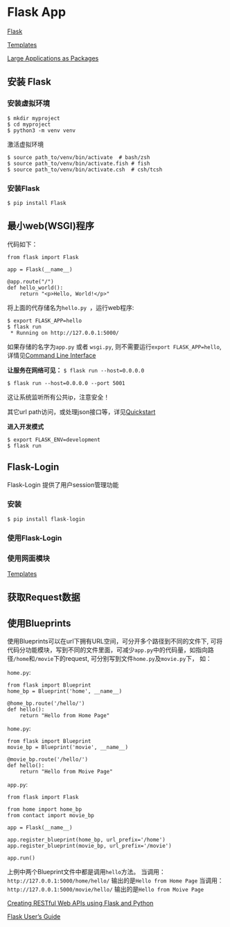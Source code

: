 # Flask App


[Flask](https://flask.palletsprojects.com/en/2.0.x/)

[Templates](https://flask.palletsprojects.com/en/2.0.x/templating/)

[Large Applications as Packages](https://flask.palletsprojects.com/en/2.1.x/patterns/packages/)

## 安装 Flask
### 安装虚拟环境

```
$ mkdir myproject
$ cd myproject
$ python3 -m venv venv
```

激活虚拟环境
```
$ source path_to/venv/bin/activate	# bash/zsh
$ source path_to/venv/bin/activate.fish	# fish
$ source path_to/venv/bin/activate.csh	# csh/tcsh
```

### 安装Flask
```
$ pip install Flask
```

## 最小web(WSGI)程序

代码如下：

```
from flask import Flask

app = Flask(__name__)

@app.route("/")
def hello_world():
    return "<p>Hello, World!</p>"
```
将上面的代存储名为`hello.py `，运行web程序:

```
$ export FLASK_APP=hello
$ flask run
 * Running on http://127.0.0.1:5000/
```
如果存储的名字为`app.py` 或者 `wsgi.py`, 则不需要运行`export FLASK_APP=hello`, 详情见[Command Line Interface](https://flask.palletsprojects.com/en/2.0.x/cli/)

**让服务在网络可见：**
`$ flask run --host=0.0.0.0`

`$ flask run --host=0.0.0.0 --port 5001`

这让系统监听所有公共ip，注意安全！

其它url path访问，或处理json接口等，详见[Quickstart](https://flask.palletsprojects.com/en/2.0.x/quickstart/#a-minimal-application)

**进入开发模式**

```
$ export FLASK_ENV=development
$ flask run
```

## Flask-Login
Flask-Login 提供了用户session管理功能
### 安装

```
$ pip install flask-login
```

### 使用Flask-Login


### 使用网面模块

[Templates](https://flask.palletsprojects.com/en/2.0.x/templating/)

## 获取Request数据


## 使用Blueprints

使用Blueprints可以在url下拥有URL空间，可分开多个路径到不同的文件下, 可将代码分功能模块，写到不同的文件里面，可减少`app.py`中的代码量，如指向路径`/home`和`/movie`下的request, 可分别写到文件`home.py`及`movie.py`下， 如：

`home.py`:

```
from flask import Blueprint
home_bp = Blueprint('home', __name__)

@home_bp.route('/hello/')
def hello():
    return "Hello from Home Page"
```

`home.py`:

```
from flask import Blueprint
movie_bp = Blueprint('movie', __name__)

@movie_bp.route('/hello/')
def hello():
    return "Hello from Moive Page"
```

`app.py`:

```
from flask import Flask

from home import home_bp
from contact import movie_bp

app = Flask(__name__)

app.register_blueprint(home_bp, url_prefix='/home')
app.register_blueprint(movie_bp, url_prefix='/movie')

app.run()
```

上例中两个Blueprint文件中都是调用`hello`方法。
当调用：`http://127.0.0.1:5000/home/hello/` 输出的是`Hello from Home Page`
当调用：`http://127.0.0.1:5000/movie/hello/` 输出的是`Hello from Moive Page`


[Creating RESTful Web APIs using Flask and Python](https://towardsdatascience.com/creating-restful-apis-using-flask-and-python-655bad51b24)


[Flask User’s Guide](https://flask.palletsprojects.com/en/2.3.x/)